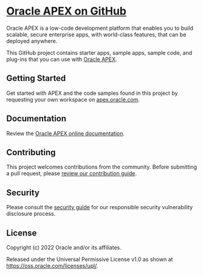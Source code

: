 # [Oracle APEX on GitHub](https://oracle.github.io/apex/)

Oracle APEX is a low-code development platform that enables you to build scalable, secure enterprise apps, with world-class features, that can be deployed anywhere.  

This GitHub project contains starter apps, sample apps, sample code, and plug-ins that you can use with [Oracle APEX](https://apex.oracle.com/).

## Getting Started
Get started with APEX and the code samples found in this project by requesting your own workspace on [apex.oracle.com](https://apex.oracle.com/en/learn/getting-started/).

## Documentation
Review the [Oracle APEX online documentation](https://docs.oracle.com/en/database/oracle/application-express/index.html).

## Contributing
This project welcomes contributions from the community. Before submitting a pull request, please [review our contribution guide](./CONTRIBUTING.md).

## Security
Please consult the [security guide](./SECURITY.md) for our responsible security vulnerability disclosure process.

## License
Copyright (c) 2022 Oracle and/or its affiliates.

Released under the Universal Permissive License v1.0 as shown at
<https://oss.oracle.com/licenses/upl/>.

